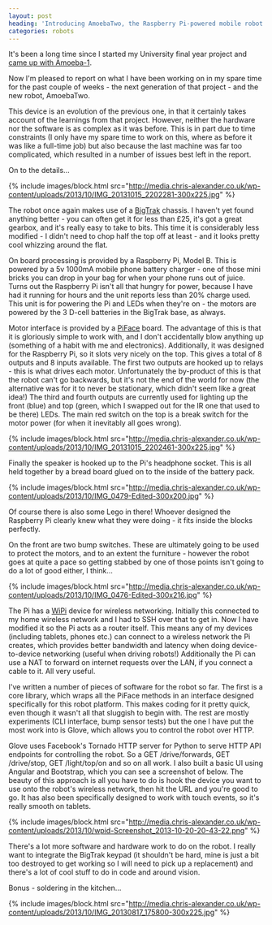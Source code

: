 ```yaml
---
layout: post
heading: 'Introducing AmoebaTwo, the Raspberry Pi-powered mobile robot'
categories: robots
---
```


It's been a long time since I started my University final year project and [came up with Amoeba-1](http://chris-alexander.co.uk/on-engineering/uni/introducing-amoeba-1-and-the-birth-of-project-origin/).

Now I'm pleased to report on what I have been working on in my spare time for the past couple of weeks - the next generation of that project - and the new robot, AmoebaTwo.

This device is an evolution of the previous one, in that it certainly takes account of the learnings from that project. However, neither the hardware nor the software is as complex as it was before. This is in part due to time constraints (I only have my spare time to work on this, where as before it was like a full-time job) but also because the last machine was far too complicated, which resulted in a number of issues best left in the report.

On to the details...

{% include images/block.html src="http://media.chris-alexander.co.uk/wp-content/uploads/2013/10/IMG_20131015_2202281-300x225.jpg" %}

The robot once again makes use of a [BigTrak](http://www.amazon.co.uk/Zeon-Limited-BIGTRAK-Bigtrak/dp/B0035IZ85G/ref=sr_1_1?ie=UTF8&amp;qid=1382302251&amp;sr=8-1&amp;keywords=bigtrak) chassis. I haven't yet found anything better - you can often get it for less than £25, it's got a great gearbox, and it's really easy to take to bits. This time it is considerably less modified - I didn't need to chop half the top off at least - and it looks pretty cool whizzing around the flat.

On board processing is provided by a Raspberry Pi, Model B. This is powered by a 5v 1000mA mobile phone battery charger - one of those mini bricks you can drop in your bag for when your phone runs out of juice. Turns out the Raspberry Pi isn't all that hungry for power, because I have had it running for hours and the unit reports less than 20% charge used. This unit is for powering the Pi and LEDs when they're on - the motors are powered by the 3 D-cell batteries in the BigTrak base, as always.

Motor interface is provided by a [PiFace](http://pifacedigital.wordpress.com/) board. The advantage of this is that it is gloriously simple to work with, and I don't accidentally blow anything up (something of a habit with me and electronics). Additionally, it was designed for the Raspberry Pi, so it slots very nicely on the top. This gives a total of 8 outputs and 8 inputs available. The first two outputs are hooked up to relays - this is what drives each motor. Unfortunately the by-product of this is that the robot can't go backwards, but it's not the end of the world for now (the alternative was for it to never be stationary, which didn't seem like a great idea!) The third and fourth outputs are currently used for lighting up the front (blue) and top (green, which I swapped out for the IR one that used to be there) LEDs. The main red switch on the top is a break switch for the motor power (for when it inevitably all goes wrong).

{% include images/block.html src="http://media.chris-alexander.co.uk/wp-content/uploads/2013/10/IMG_20131015_2202461-300x225.jpg" %}

Finally the speaker is hooked up to the Pi's headphone socket. This is all held together by a bread board glued on to the inside of the battery pack.

{% include images/block.html src="http://media.chris-alexander.co.uk/wp-content/uploads/2013/10/IMG_0479-Edited-300x200.jpg" %}

 

Of course there is also some Lego in there! Whoever designed the Raspberry Pi clearly knew what they were doing - it fits inside the blocks perfectly.

On the front are two bump switches. These are ultimately going to be used to protect the motors, and to an extent the furniture - however the robot goes at quite a pace so getting stabbed by one of those points isn't going to do a lot of good either, I think...

{% include images/block.html src="http://media.chris-alexander.co.uk/wp-content/uploads/2013/10/IMG_0476-Edited-300x216.jpg" %}

 

The Pi has a [WiPi](https://export.farnell.com/jsp/raspi/orderPad.jsp?&amp;country=GB) device for wireless networking. Initially this connected to my home wireless network and I had to SSH over that to get in. Now I have modified it so the Pi acts as a router itself. This means any of my devices (including tablets, phones etc.) can connect to a wireless network the Pi creates, which provides better bandwidth and latency when doing device-to-device networking (useful when driving robots!) Additionally the Pi can use a NAT to forward on internet requests over the LAN, if you connect a cable to it. All very useful.

I've written a number of pieces of software for the robot so far. The first is a core library, which wraps all the PiFace methods in an interface designed specifically for this robot platform. This makes coding for it pretty quick, even though it wasn't all that sluggish to begin with. The rest are mostly experiments (CLI interface, bump sensor tests) but the one I have put the most work into is Glove, which allows you to control the robot over HTTP.

Glove uses Facebook's Tornado HTTP server for Python to serve HTTP API endpoints for controlling the robot. So a GET /drive/forwards, GET /drive/stop, GET /light/top/on and so on all work. I also built a basic UI using Angular and Bootstrap, which you can see a screenshot of below. The beauty of this approach is all you have to do is hook the device you want to use onto the robot's wireless network, then hit the URL and you're good to go. It has also been specifically designed to work with touch events, so it's really smooth on tablets.

{% include images/block.html src="http://media.chris-alexander.co.uk/wp-content/uploads/2013/10/wpid-Screenshot_2013-10-20-20-43-22.png" %}

There's a lot more software and hardware work to do on the robot. I really want to integrate the BigTrak keypad (it shouldn't be hard, mine is just a bit too destroyed to get working so I will need to pick up a replacement) and there's a lot of cool stuff to do in code and around vision.

Bonus - soldering in the kitchen...

{% include images/block.html src="http://media.chris-alexander.co.uk/wp-content/uploads/2013/10/IMG_20130817_175800-300x225.jpg" %}
